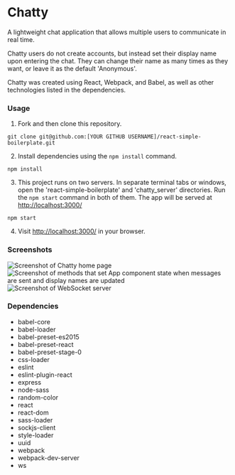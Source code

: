 Chatty
=====================

A lightweight chat application that allows multiple users to communicate in real time.

Chatty users do not create accounts, but instead set their display name upon entering the chat. They can change their name as many times as they want, or leave it as the default 'Anonymous'.

Chatty was created using React, Webpack, and Babel, as well as other technologies listed in the dependencies.

### Usage

1. Fork and then clone this repository.

```
git clone git@github.com:[YOUR GITHUB USERNAME]/react-simple-boilerplate.git
```

2. Install dependencies using the `npm install` command.

```
npm install
```

3. This project runs on two servers. In separate terminal tabs or windows, open the 'react-simple-boilerplate' and 'chatty_server' directories. Run the `npm start` command in both of them. The app will be served at <http://localhost:3000/>

```
npm start
```
4. Visit <http://localhost:3000/> in your browser.

### Screenshots

![Screenshot of Chatty home page](https://github.com/TheresaCampbell/react-simple-boilerplate/blob/master/docs/chatty.png?raw=true)
![Screenshot of methods that set App component state when messages are sent and display names are updated](https://github.com/TheresaCampbell/react-simple-boilerplate/blob/master/docs/state-setting-methods.png?raw=true)
![Screenshot of WebSocket server](https://github.com/TheresaCampbell/react-simple-boilerplate/blob/master/docs/websocket-server.png?raw=true)

### Dependencies

* babel-core
* babel-loader
* babel-preset-es2015
* babel-preset-react
* babel-preset-stage-0
* css-loader
* eslint
* eslint-plugin-react
* express
* node-sass
* random-color
* react
* react-dom
* sass-loader
* sockjs-client
* style-loader
* uuid
* webpack
* webpack-dev-server
* ws